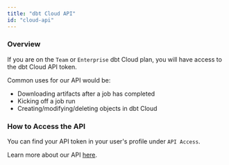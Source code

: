 ```yaml
---
title: "dbt Cloud API"
id: "cloud-api"
---
```


### Overview

If you are on the `Team` or `Enterprise` dbt Cloud plan, you will have access to the dbt Cloud API token. 

Common uses for our API would be:

- Downloading artifacts after a job has completed 
- Kicking off a job run 
- Creating/modifying/deleting objects in dbt Cloud 

### How to Access the API 
You can find your API token in your user's profile under `API Access`.  

<Lightbox src="/img/api-access-profile.png" title="API Access" />

Learn more about our API [here](dbt-cloud/api/).
